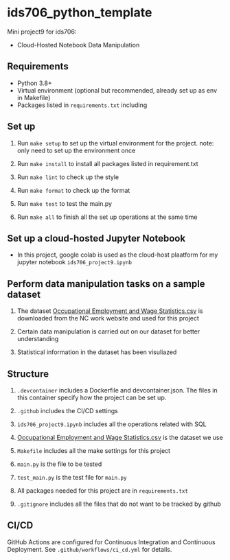 # ids706_python_template
Mini project9 for ids706: 
- Cloud-Hosted Notebook Data Manipulation


## Requirements
- Python 3.8+
- Virtual environment (optional but recommended, already set up as env in Makefile)
- Packages listed in `requirements.txt` including 


## Set up
1. Run `make setup` to set up the virtual environment for the project.
note: only need to set up the environment once

2. Run `make install` to install all packages listed in requirement.txt

3. Run `make lint` to check up the style

4. Run `make format` to check up the format

5. Run `make test` to test the main.py

6. Run `make all` to finish all the set up operations at the same time


## Set up a cloud-hosted Jupyter Notebook
- In this project, google colab is used as the cloud-host plaatform for my jupyter notebook `ids706_project9.ipynb`

## Perform data manipulation tasks on a sample dataset
1. The dataset [Occupational Employment and Wage Statistics.csv](https://raw.githubusercontent.com/nogibjj/ids706_project9_ll442/4912522c139e982753fcd51a5226ad58ab5c3195/OccupationalEmploymentandWageStatistics.csv) is downloaded from the NC work website and used for this project

2. Certain data manipulation is carried out on our dataset for better understanding

3. Statistical information in the dataset has been visuliazed


## Structure
1. `.devcontainer` includes a Dockerfile and devcontainer.json. The files in this container specify how the project can be set up.

2. `.github` includes the CI/CD settings

3. `ids706_project9.ipynb` includes all the operations related with SQL

4. [Occupational Employment and Wage Statistics.csv](https://raw.githubusercontent.com/nogibjj/ids706_project9_ll442/4912522c139e982753fcd51a5226ad58ab5c3195/OccupationalEmploymentandWageStatistics.csv) is the dataset we use

5. `Makefile` includes all the make settings for this project

6. `main.py` is the file to be tested

7. `test_main.py` is the test file for `main.py`

8. All packages needed for this project are in `requirements.txt`

9. `.gitignore` includes all the files that do not want to be tracked by github



## CI/CD
GitHub Actions are configured for Continuous Integration and Continuous Deployment. See `.github/workflows/ci_cd.yml` for details.




